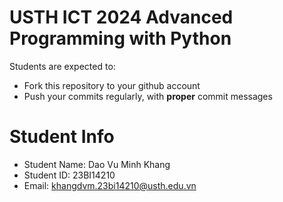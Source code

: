 USTH ICT 2024 Advanced Programming with Python
=====================================================

Students are expected to:
* Fork this repository to your github account
* Push your commits regularly, with **proper** commit messages

Student Info
=========================

* Student Name: Dao Vu Minh Khang
* Student ID: 23BI14210
* Email: khangdvm.23bi14210@usth.edu.vn

